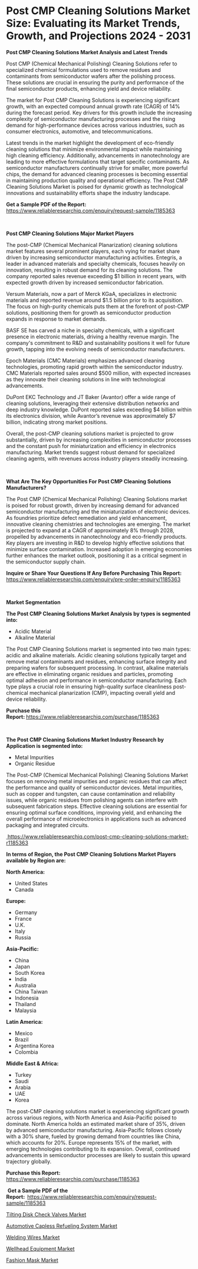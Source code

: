 <p><h1>Post CMP Cleaning Solutions Market Size: Evaluating its Market Trends, Growth, and Projections 2024 - 2031</h1></p><p><strong>Post CMP Cleaning Solutions Market Analysis and Latest Trends</strong></p>
<p><p>Post CMP (Chemical Mechanical Polishing) Cleaning Solutions refer to specialized chemical formulations used to remove residues and contaminants from semiconductor wafers after the polishing process. These solutions are crucial in ensuring the purity and performance of the final semiconductor products, enhancing yield and device reliability. </p><p>The market for Post CMP Cleaning Solutions is experiencing significant growth, with an expected compound annual growth rate (CAGR) of 14% during the forecast period. Key drivers for this growth include the increasing complexity of semiconductor manufacturing processes and the rising demand for high-performance devices across various industries, such as consumer electronics, automotive, and telecommunications. </p><p>Latest trends in the market highlight the development of eco-friendly cleaning solutions that minimize environmental impact while maintaining high cleaning efficiency. Additionally, advancements in nanotechnology are leading to more effective formulations that target specific contaminants. As semiconductor manufacturers continually strive for smaller, more powerful chips, the demand for advanced cleaning processes is becoming essential in maintaining production quality and operational efficiency. The Post CMP Cleaning Solutions Market is poised for dynamic growth as technological innovations and sustainability efforts shape the industry landscape.</p></p>
<p><strong>Get a Sample PDF of the Report:&nbsp;</strong> <a href="https://www.reliableresearchiq.com/enquiry/request-sample/1185363?utm_campaign=114&utm_medium=2&utm_source=Github&utm_content=ia&utm_term=22102024&utm_id=post-cmp-cleaning-solutions">https://www.reliableresearchiq.com/enquiry/request-sample/1185363</a></p>
<p>&nbsp;</p>
<p><strong>Post CMP Cleaning Solutions Major Market Players</strong></p>
<p><p>The post-CMP (Chemical Mechanical Planarization) cleaning solutions market features several prominent players, each vying for market share driven by increasing semiconductor manufacturing activities. Entegris, a leader in advanced materials and specialty chemicals, focuses heavily on innovation, resulting in robust demand for its cleaning solutions. The company reported sales revenue exceeding $1 billion in recent years, with expected growth driven by increased semiconductor fabrication.</p><p>Versum Materials, now a part of Merck KGaA, specializes in electronic materials and reported revenue around $1.5 billion prior to its acquisition. The focus on high-purity chemicals puts them at the forefront of post-CMP solutions, positioning them for growth as semiconductor production expands in response to market demands.</p><p>BASF SE has carved a niche in specialty chemicals, with a significant presence in electronic materials, driving a healthy revenue margin. The company's commitment to R&D and sustainability positions it well for future growth, tapping into the evolving needs of semiconductor manufacturers.</p><p>Epoch Materials (CMC Materials) emphasizes advanced cleaning technologies, promoting rapid growth within the semiconductor industry. CMC Materials reported sales around $500 million, with expected increases as they innovate their cleaning solutions in line with technological advancements.</p><p>DuPont EKC Technology and JT Baker (Avantor) offer a wide range of cleaning solutions, leveraging their extensive distribution networks and deep industry knowledge. DuPont reported sales exceeding $4 billion within its electronics division, while Avantor’s revenue was approximately $7 billion, indicating strong market positions.</p><p>Overall, the post-CMP cleaning solutions market is projected to grow substantially, driven by increasing complexities in semiconductor processes and the constant push for miniaturization and efficiency in electronics manufacturing. Market trends suggest robust demand for specialized cleaning agents, with revenues across industry players steadily increasing.</p></p>
<p>&nbsp;</p>
<p><strong>What Are The Key Opportunities For Post CMP Cleaning Solutions Manufacturers?</strong></p>
<p><p>The Post CMP (Chemical Mechanical Polishing) Cleaning Solutions market is poised for robust growth, driven by increasing demand for advanced semiconductor manufacturing and the miniaturization of electronic devices. As foundries prioritize defect remediation and yield enhancement, innovative cleaning chemistries and technologies are emerging. The market is projected to expand at a CAGR of approximately 8% through 2028, propelled by advancements in nanotechnology and eco-friendly products. Key players are investing in R&D to develop highly effective solutions that minimize surface contamination. Increased adoption in emerging economies further enhances the market outlook, positioning it as a critical segment in the semiconductor supply chain.</p></p>
<p><strong>Inquire or Share Your Questions If Any Before Purchasing This Report:</strong> <a href="https://www.reliableresearchiq.com/enquiry/pre-order-enquiry/1185363?utm_campaign=114&utm_medium=2&utm_source=Github&utm_content=ia&utm_term=22102024&utm_id=post-cmp-cleaning-solutions">https://www.reliableresearchiq.com/enquiry/pre-order-enquiry/1185363</a></p>
<p>&nbsp;</p>
<p><strong>Market Segmentation</strong></p>
<p><strong>The Post CMP Cleaning Solutions Market Analysis by types is segmented into:</strong></p>
<p><ul><li>Acidic Material</li><li>Alkaline Material</li></ul></p>
<p><p>The Post CMP Cleaning Solutions market is segmented into two main types: acidic and alkaline materials. Acidic cleaning solutions typically target and remove metal contaminants and residues, enhancing surface integrity and preparing wafers for subsequent processing. In contrast, alkaline materials are effective in eliminating organic residues and particles, promoting optimal adhesion and performance in semiconductor manufacturing. Each type plays a crucial role in ensuring high-quality surface cleanliness post-chemical mechanical planarization (CMP), impacting overall yield and device reliability.</p></p>
<p><strong>Purchase this Report:&nbsp;</strong><a href="https://www.reliableresearchiq.com/purchase/1185363?utm_campaign=114&utm_medium=2&utm_source=Github&utm_content=ia&utm_term=22102024&utm_id=post-cmp-cleaning-solutions">https://www.reliableresearchiq.com/purchase/1185363</a></p>
<p>&nbsp;</p>
<p><strong>The Post CMP Cleaning Solutions Market Industry Research by Application is segmented into:</strong></p>
<p><ul><li>Metal Impurities</li><li>Organic Residue</li></ul></p>
<p><p>The Post-CMP (Chemical Mechanical Polishing) Cleaning Solutions Market focuses on removing metal impurities and organic residues that can affect the performance and quality of semiconductor devices. Metal impurities, such as copper and tungsten, can cause contamination and reliability issues, while organic residues from polishing agents can interfere with subsequent fabrication steps. Effective cleaning solutions are essential for ensuring optimal surface conditions, improving yield, and enhancing the overall performance of microelectronics in applications such as advanced packaging and integrated circuits.</p></p>
<p><a href="https://www.reliableresearchiq.com/post-cmp-cleaning-solutions-market-r1185363?utm_campaign=114&utm_medium=2&utm_source=Github&utm_content=ia&utm_term=22102024&utm_id=post-cmp-cleaning-solutions">&nbsp;https://www.reliableresearchiq.com/post-cmp-cleaning-solutions-market-r1185363</a></p>
<p><strong>In terms of Region, the Post CMP Cleaning Solutions Market Players available by Region are:</strong></p>
<p>
    <p> <strong> North America: </strong>
        <ul>
            <li>United States</li>
            <li>Canada</li>
        </ul>
        </p> 
    <p> <strong> Europe: </strong>
        <ul>
            <li>Germany</li>
            <li>France</li>
            <li>U.K.</li>
            <li>Italy</li>
            <li>Russia</li>
        </ul>
        </p> 
    <p> <strong> Asia-Pacific: </strong>
        <ul>
            <li>China</li>
            <li>Japan</li>
            <li>South Korea</li>
            <li>India</li>
            <li>Australia</li>
            <li>China Taiwan</li>
            <li>Indonesia</li>
            <li>Thailand</li>
            <li>Malaysia</li>
        </ul>
        </p> 
    <p> <strong> Latin America: </strong>
        <ul>
            <li>Mexico</li>
            <li>Brazil</li>
            <li>Argentina Korea</li>
            <li>Colombia</li>
        </ul>
        </p> 
    <p> <strong> Middle East & Africa: </strong>
        <ul>
            <li>Turkey</li>
            <li>Saudi</li>
            <li>Arabia</li>
            <li>UAE</li>
            <li>Korea</li>
        </ul>
    </p>
    </p>
<p><p>The post-CMP cleaning solutions market is experiencing significant growth across various regions, with North America and Asia-Pacific poised to dominate. North America holds an estimated market share of 35%, driven by advanced semiconductor manufacturing. Asia-Pacific follows closely with a 30% share, fueled by growing demand from countries like China, which accounts for 20%. Europe represents 15% of the market, with emerging technologies contributing to its expansion. Overall, continued advancements in semiconductor processes are likely to sustain this upward trajectory globally.</p></p>
<p><strong>Purchase this Report: </strong><a href="https://www.reliableresearchiq.com/purchase/1185363?utm_campaign=114&utm_medium=2&utm_source=Github&utm_content=ia&utm_term=22102024&utm_id=post-cmp-cleaning-solutions">https://www.reliableresearchiq.com/purchase/1185363</a></p>
<p>&nbsp;<strong>Get a Sample PDF of the Report:&nbsp;&nbsp;</strong><a href="https://www.reliableresearchiq.com/enquiry/request-sample/1185363?utm_campaign=114&utm_medium=2&utm_source=Github&utm_content=ia&utm_term=22102024&utm_id=post-cmp-cleaning-solutions">https://www.reliableresearchiq.com/enquiry/request-sample/1185363</a></p>
<p><strong></strong></p>
<p><p><a href="https://issuu.com/reportprime-2/docs/tilting-disk-check-valves-market-si_e6f6d5f8b5204e?utm_campaign=114&utm_medium=2&utm_source=Github&utm_content=ia&utm_term=22102024&utm_id=post-cmp-cleaning-solutions">Tilting Disk Check Valves Market</a></p><p><a href="https://github.com/rieuydbalon3b/Market-Research-Report-List-1/blob/main/automotive-capless-refueling-system-market.md?utm_campaign=114&utm_medium=2&utm_source=Github&utm_content=ia&utm_term=22102024&utm_id=post-cmp-cleaning-solutions">Automotive Capless Refueling System Market</a></p><p><a href="https://www.linkedin.com/pulse/welding-wires-market-maturity-analysis-regional-disparities-1c3oc?utm_campaign=114&utm_medium=2&utm_source=Github&utm_content=ia&utm_term=22102024&utm_id=post-cmp-cleaning-solutions">Welding Wires Market</a></p><p><a href="https://www.linkedin.com/pulse/strategic-insights-global-wellhead-equipment-market-84tvc?utm_campaign=114&utm_medium=2&utm_source=Github&utm_content=ia&utm_term=22102024&utm_id=post-cmp-cleaning-solutions">Wellhead Equipment Market</a></p><p><a href="https://github.com/kiara3n0pau/Market-Research-Report-List-1/blob/main/fashion-mask-market.md?utm_campaign=114&utm_medium=2&utm_source=Github&utm_content=ia&utm_term=22102024&utm_id=post-cmp-cleaning-solutions">Fashion Mask Market</a></p></p>